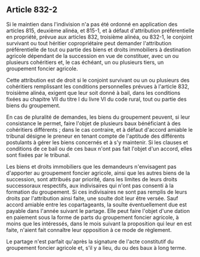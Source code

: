 Article 832-2
----
Si le maintien dans l'indivision n'a pas été ordonné en application des articles
815, deuxième alinéa, et 815-1, et à défaut d'attribution préférentielle en
propriété, prévue aux articles 832, troisième alinéa, ou 832-1, le conjoint
survivant ou tout héritier copropriétaire peut demander l'attribution
préférentielle de tout ou partie des biens et droits immobiliers à destination
agricole dépendant de la succession en vue de constituer, avec un ou plusieurs
cohéritiers et, le cas échéant, un ou plusieurs tiers, un groupement foncier
agricole.

Cette attribution est de droit si le conjoint survivant ou un ou plusieurs des
cohéritiers remplissant les conditions personnelles prévues à l'article 832,
troisième alinéa, exigent que leur soit donné à bail, dans les conditions fixées
au chapitre VII du titre I du livre VI du code rural, tout ou partie des biens
du groupement.

En cas de pluralité de demandes, les biens du groupement peuvent, si leur
consistance le permet, faire l'objet de plusieurs baux bénéficiant à des
cohéritiers différents ; dans le cas contraire, et à défaut d'accord amiable le
tribunal désigne le preneur en tenant compte de l'aptitude des différents
postulants à gérer les biens concernés et à s'y maintenir. Si les clauses et
conditions de ce bail ou de ces baux n'ont pas fait l'objet d'un accord, elles
sont fixées par le tribunal.

Les biens et droits immobiliers que les demandeurs n'envisagent pas d'apporter
au groupement foncier agricole, ainsi que les autres biens de la succession,
sont attribués par priorité, dans les limites de leurs droits successoraux
respectifs, aux indivisaires qui n'ont pas consenti à la formation du
groupement. Si ces indivisaires ne sont pas remplis de leurs droits par
l'attribution ainsi faite, une soulte doit leur être versée. Sauf accord amiable
entre les copartageants, la soulte éventuellement due est payable dans l'année
suivant le partage. Elle peut faire l'objet d'une dation en paiement sous la
forme de parts du groupement foncier agricole, à moins que les intéressés, dans
le mois suivant la proposition qui leur en est faite, n'aient fait connaître
leur opposition à ce mode de règlement.

Le partage n'est parfait qu'après la signature de l'acte constitutif du
groupement foncier agricole et, s'il y a lieu, du ou des baux à long terme.

